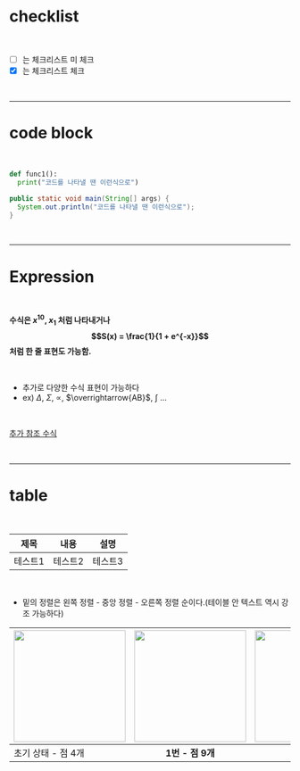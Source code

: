 # checklist

<br>

- [ ] 는 체크리스트 미 체크
- [x] 는 체크리스트 체크

<br>

___

# code block

<br>

```python
def func1():
  print("코드를 나타낼 땐 이런식으로")
```

```java
public static void main(String[] args) {
  System.out.println("코드를 나타낼 땐 이런식으로");
}
```

<br>

___

# Expression

<br>

**수식은 $x^{10}$, $x_1$ 처럼 나타내거나**
**$$S(x) = \frac{1}{1 + e^{-x}}$$** 
**처럼 한 줄 표현도 가능함.**

<br>

- 추가로 다양한 수식 표현이 가능하다
- ex) $\Delta$, $\Sigma$, $\propto$, $\overrightarrow{AB}$, $\int$ ...

<br>

[추가 참조 수식](https://rayc20.tistory.com/151)

<br>

___

# table

<br>

|제목|내용|설명|
|------|---|---|
|테스트1|테스트2|테스트3|

<br>

- 밑의 정렬은 왼쪽 정렬 - 중앙 정렬 - 오른쪽 정렬 순이다.(테이블 안 텍스트 역시 강조 가능하다)

|<img src = "https://upload.acmicpc.net/5e446f0f-613c-4ce0-a626-6b0c2729ed1e/-/preview/" width = "200" height = "200">|<img src = "https://upload.acmicpc.net/65c1bcf1-7d8a-463b-91df-d6cabcc2ceae/-/preview/" width = "200" height = "200">|<img src = "https://upload.acmicpc.net/27b99467-cfdf-4ce3-a0b0-2897747edcf9/-/preview/" width = "200" height = "200">|
|:---|:---:|---:|
|초기 상태 - 점 4개|**1번 - 점 9개**</span>|2번 - 25개|
